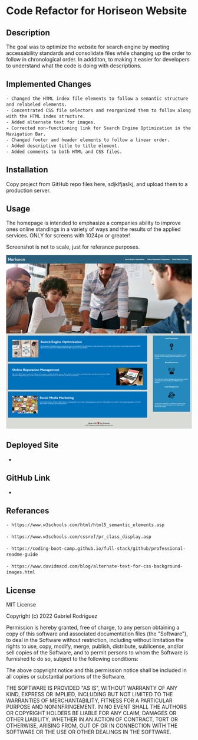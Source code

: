 # Code Refactor for Horiseon Website

## Description 

The goal was to optimize the website for search engine by meeting accessability standards and consolidate files while changing up the order to follow in chronological order. In addditon, to making it easier for developers to understand what the code is doing with descriptions.

## Implemented Changes
    
    - Changed the HTML index file elements to follow a semantic structure and relabeled elements.
    - Concentrated CSS file selectors and reorganized them to follow along with the HTML index structure.
    - Added alternate text for images.
    - Corrected non-functioning link for Search Engine Optimization in the Navigation Bar.
    - Changed footer and header elements to follow a linear order.
    - Added descriptive title to title element.
    - Added comments to both HTML and CSS files.

## Installation

Copy project from GitHub repo files here, sdjklfjaslkj, and upload them to a production server.

## Usage

The homepage is intended to emphasize a companies ability to improve ones online standings in a variety of ways and the results of the applied services. ONLY for screens with 1024px or greater!

Screenshot is not to scale, just for referance purposes.

![alt text](assets/images/screenshot-horiseon.png)

## Deployed Site

- 

## GitHub Link

-

## Referances

    - https://www.w3schools.com/html/html5_semantic_elements.asp

    - https://www.w3schools.com/cssref/pr_class_display.asp

    - https://coding-boot-camp.github.io/full-stack/github/professional-readme-guide

    - https://www.davidmacd.com/blog/alternate-text-for-css-background-images.html

## License

MIT License

Copyright (c) 2022 Gabriel Rodriguez

Permission is hereby granted, free of charge, to any person obtaining a copy
of this software and associated documentation files (the "Software"), to deal
in the Software without restriction, including without limitation the rights
to use, copy, modify, merge, publish, distribute, sublicense, and/or sell
copies of the Software, and to permit persons to whom the Software is
furnished to do so, subject to the following conditions:

The above copyright notice and this permission notice shall be included in all
copies or substantial portions of the Software.

THE SOFTWARE IS PROVIDED "AS IS", WITHOUT WARRANTY OF ANY KIND, EXPRESS OR
IMPLIED, INCLUDING BUT NOT LIMITED TO THE WARRANTIES OF MERCHANTABILITY,
FITNESS FOR A PARTICULAR PURPOSE AND NONINFRINGEMENT. IN NO EVENT SHALL THE
AUTHORS OR COPYRIGHT HOLDERS BE LIABLE FOR ANY CLAIM, DAMAGES OR OTHER
LIABILITY, WHETHER IN AN ACTION OF CONTRACT, TORT OR OTHERWISE, ARISING FROM,
OUT OF OR IN CONNECTION WITH THE SOFTWARE OR THE USE OR OTHER DEALINGS IN THE
SOFTWARE.









    
